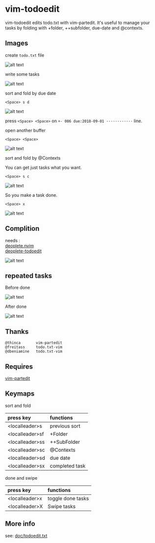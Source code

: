 # vim-todoedit

vim-todoedit edits todo.txt with vim-partedit. It's useful to manage your tasks by folding with +folder, ++subfolder, due-date and @contexts.

## Images

create `todo.txt` file

![alt text](./pic/foo01.png)

write some tasks

![alt text](./pic/foo02.png)

sort and fold by due date

```
<Space> s d
```

![alt text](./pic/foo03.png)


press `<Space> <Space>` on `+- 006 due:2018-09-01 ············` line.

open another buffer

```
<Space> <Space>
```

![alt text](./pic/foo04.png)

sort and fold by @Contexts

You can get just tasks what you want.

```
<Space> s c
```

![alt text](./pic/foo05.png)


So you make a task done.


```
<Space> x
```

![alt text](./pic/foo06.png)


## Complition

needs :  
[deoplete.nvim](https://github.com/Shougo/deoplete.nvim)  
[deoplete-todoedit](https://github.com/callmekohei/deoplete-todoedit)  

![alt text](./pic/completion.png)

## repeated tasks

Before done

![alt text](./pic/beforRec.png)

After done

![alt text](./pic/afterRec.png)

## Thanks

    @thinca       vim-partedit
    @freitass     todo.txt-vim
    @dbeniamine   todo.txt-vim

## Requires

[vim-partedit](https://github.com/thinca/vim-partedit)

## Keymaps

sort and fold

| press key       | functions      |
| :-------------  | :------------- |
| \<localleader\>s  | previous sort  |
| \<localleader\>sf | +Folder        |
| \<localleader\>ss | ++SubFolder    |
| \<localleader\>sc | @Contexts      |
| \<localleader\>sd | due date       |
| \<localleader\>sx | completed task |

done and swipe

| press key       | functions           |
| :-------------  | :-------------      |
| \<localleader\>x  | toggle done tasks   |
| \<localleader\>X  | Swipe tasks         |

## More info

see: [doc/todoedit.txt](https://github.com/callmekohei/vim-todoedit/blob/master/doc/todoedit.txt)
